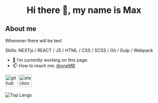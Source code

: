 <h1 align="center"> Hi there 👋, my name is Max </h1> 

## About me
Whenever there will be text

Skills: NEXTjs / REACT / JS / HTML / CSS / SCSS / Git / Gulp / Webpack

- 🔭 I’m currently working on this page. 
- 📫 How to reach me: [@oneMB](https://t.me/oneMB) 


[<img src='https://cdn.jsdelivr.net/npm/simple-icons@3.0.1/icons/github.svg' alt='github' height='40'>](https://github.com/typeofMax)  [<img src='https://cdn.jsdelivr.net/npm/simple-icons@3.0.1/icons/stackoverflow.svg' alt='stackoverflow' height='40'>](https://ru.stackoverflow.com/users/480613/maxim)  

![Top Langs](https://github-readme-stats.vercel.app/api/top-langs/?username=typeofMax&layout=compact)

